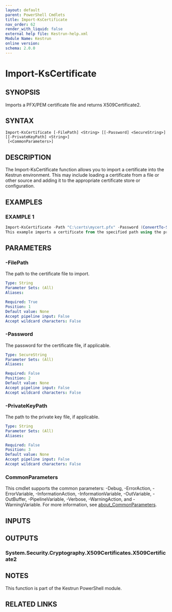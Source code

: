 ```yaml
---
layout: default
parent: PowerShell Cmdlets
title: Import-KsCertificate
nav_order: 62
render_with_liquid: false
external help file: Kestrun-help.xml
Module Name: Kestrun
online version:
schema: 2.0.0
---
```


# Import-KsCertificate

## SYNOPSIS
Imports a PFX/PEM certificate file and returns X509Certificate2.

## SYNTAX

```
Import-KsCertificate [-FilePath] <String> [[-Password] <SecureString>] [[-PrivateKeyPath] <String>]
 [<CommonParameters>]
```

## DESCRIPTION
The Import-KsCertificate function allows you to import a certificate into the Kestrun environment.
This may include loading a certificate from a file or other source and adding it to the appropriate certificate store or configuration.

## EXAMPLES

### EXAMPLE 1
```powershell
Import-KsCertificate -Path "C:\certs\mycert.pfx" -Password (ConvertTo-SecureString "password" -AsPlainText -Force)
This example imports a certificate from the specified path using the provided password.
```

## PARAMETERS

### -FilePath
The path to the certificate file to import.

```yaml
Type: String
Parameter Sets: (All)
Aliases:

Required: True
Position: 1
Default value: None
Accept pipeline input: False
Accept wildcard characters: False
```

### -Password
The password for the certificate file, if applicable.

```yaml
Type: SecureString
Parameter Sets: (All)
Aliases:

Required: False
Position: 2
Default value: None
Accept pipeline input: False
Accept wildcard characters: False
```

### -PrivateKeyPath
The path to the private key file, if applicable.

```yaml
Type: String
Parameter Sets: (All)
Aliases:

Required: False
Position: 3
Default value: None
Accept pipeline input: False
Accept wildcard characters: False
```

### CommonParameters
This cmdlet supports the common parameters: -Debug, -ErrorAction, -ErrorVariable, -InformationAction, -InformationVariable, -OutVariable, -OutBuffer, -PipelineVariable, -Verbose, -WarningAction, and -WarningVariable. For more information, see [about_CommonParameters](http://go.microsoft.com/fwlink/?LinkID=113216).

## INPUTS

## OUTPUTS

### System.Security.Cryptography.X509Certificates.X509Certificate2
## NOTES
This function is part of the Kestrun PowerShell module.

## RELATED LINKS
